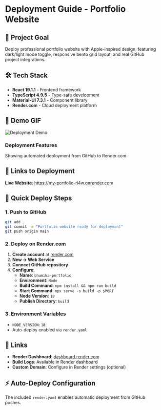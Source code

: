 # Deployment Guide - Portfolio Website

## 🎯 Project Goal

Deploy professional portfolio website with Apple-inspired design, featuring dark/light mode toggle, responsive bento grid layout, and real GitHub project integrations.

## 🛠️ Tech Stack

- **React 19.1.1** - Frontend framework
- **TypeScript 4.9.5** - Type-safe development
- **Material-UI 7.3.1** - Component library
- **Render.com** - Cloud deployment platform

## 📸 Demo GIF

![Deployment Demo](https://my-portfolio-ri4w.onrender.com)

### Deployment Features

Showing automated deployment from GitHub to Render.com

## 🔗 Links to Deployment

**Live Website**: <https://my-portfolio-ri4w.onrender.com>

## 🚀 Quick Deploy Steps

### 1. Push to GitHub

```bash
git add .
git commit -m "Portfolio website ready for deployment"
git push origin main
```

### 2. Deploy on Render.com

1. **Create account** at [render.com](https://render.com)
2. **New → Web Service**
3. **Connect GitHub repository**
4. **Configure**:
   - **Name**: `bhumika-portfolio`
   - **Environment**: `Node`
   - **Build Command**: `npm install && npm run build`
   - **Start Command**: `npx serve -s build -p $PORT`
   - **Node Version**: `18`
   - **Publish Directory**: `build`

### 3. Environment Variables

- `NODE_VERSION`: `18`
- Auto-deploy enabled via `render.yaml`

## 🔗 Links

- **Render Dashboard**: [dashboard.render.com](https://dashboard.render.com)
- **Build Logs**: Available in Render dashboard
- **Custom Domain**: Configure in Render settings (optional)

## ⚡ Auto-Deploy Configuration

The included `render.yaml` enables automatic deployment from GitHub pushes.
